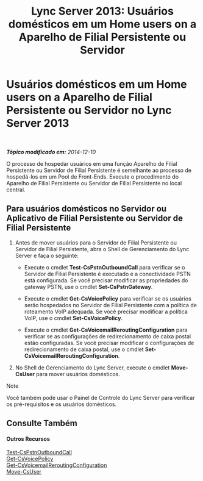 ﻿---
title: 'Lync Server 2013: Usuários domésticos em um Home users on a Aparelho de Filial Persistente ou Servidor'
TOCTitle: Usuários domésticos em um Home users on a Aparelho de Filial Persistente ou Servidor
ms:assetid: faf1ebb9-6d7d-4a58-8ff7-801b7b31d3ba
ms:mtpsurl: https://technet.microsoft.com/pt-br/library/Gg413066(v=OCS.15)
ms:contentKeyID: 49308680
ms.date: 05/19/2016
mtps_version: v=OCS.15
ms.translationtype: HT
---

# Usuários domésticos em um Home users on a Aparelho de Filial Persistente ou Servidor no Lync Server 2013

 

_**Tópico modificado em:** 2014-12-10_

O processo de hospedar usuários em uma função Aparelho de Filial Persistente ou Servidor de Filial Persistente é semelhante ao processo de hospedá-los em um Pool de Front-Ends. Execute o procedimento do Aparelho de Filial Persistente ou Servidor de Filial Persistente no local central.

## Para usuários domésticos no Servidor ou Aplicativo de Filial Persistente ou Servidor de Filial Persistente

1.  Antes de mover usuários para o Servidor de Filial Persistente ou Servidor de Filial Persistente, abra o Shell de Gerenciamento do Lync Server e faça o seguinte:
    
      - Execute o cmdlet **Test-CsPstnOutboundCall** para verificar se o Servidor de Filial Persistente é executado e a conectividade PSTN está configurada. Se você precisar modificar as propriedades do gateway PSTN, use o cmdlet **Set-CsPstnGateway**.
    
      - Execute o cmdlet **Get-CsVoicePolicy** para verificar se os usuários serão hospedados no Servidor de Filial Persistente com a política de roteamento VoIP adequada. Se você precisar modificar a política VoIP, use o cmdlet **Set-CsVoicePolicy**.
    
      - Execute o cmdlet **Get-CsVoicemailReroutingConfiguration** para verificar se as configurações de redirecionamento de caixa postal estão configuradas. Se você precisar modificar o configurações de redirecionamento de caixa postal, use o cmdlet **Set-CsVoicemailReroutingConfiguration**.

2.  No Shell de Gerenciamento do Lync Server, execute o cmdlet **Move-CsUser** para mover usuários domésticos.

> [!NOTE]  
> Você também pode usar o Painel de Controle do Lync Server para verificar os pré-requisitos e os usuários domésticos.

## Consulte Também

#### Outros Recursos

[Test-CsPstnOutboundCall](https://docs.microsoft.com/en-us/powershell/module/skype/Test-CsPstnOutboundCall)  
[Get-CsVoicePolicy](https://docs.microsoft.com/en-us/powershell/module/skype/Get-CsVoicePolicy)  
[Get-CsVoicemailReroutingConfiguration](https://docs.microsoft.com/en-us/powershell/module/skype/Get-CsVoicemailReroutingConfiguration)  
[Move-CsUser](https://docs.microsoft.com/en-us/powershell/module/skype/Move-CsUser)


